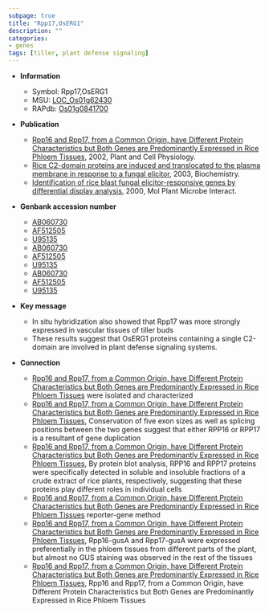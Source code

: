 ```yaml
---
subpage: true
title: "Rpp17,OsERG1"
description: ""
categories:
- genes
tags: [tiller, plant defense signaling]
---
```


* **Information**  
    + Symbol: Rpp17,OsERG1  
    + MSU: [LOC_Os01g62430](http://rice.plantbiology.msu.edu/cgi-bin/ORF_infopage.cgi?orf=LOC_Os01g62430)  
    + RAPdb: [Os01g0841700](http://rapdb.dna.affrc.go.jp/viewer/gbrowse_details/irgsp1?name=Os01g0841700)  

* **Publication**  
    + [Rpp16 and Rpp17, from a Common Origin, have Different Protein Characteristics but Both Genes are Predominantly Expressed in Rice Phloem Tissues](http://www.ncbi.nlm.nih.gov/pubmed?term=Rpp16+and+Rpp17,+from+a+Common+Origin,+have+Different+Protein+Characteristics+but+Both+Genes+are+Predominantly+Expressed+in+Rice+Phloem+Tissues%5BTitle%5D), 2002, Plant and Cell Physiology.
    + [Rice C2-domain proteins are induced and translocated to the plasma membrane in response to a fungal elicitor](http://www.ncbi.nlm.nih.gov/pubmed?term=Rice+C2-domain+proteins+are+induced+and+translocated+to+the+plasma+membrane+in+response+to+a+fungal+elicitor%5BTitle%5D), 2003, Biochemistry.
    + [Identification of rice blast fungal elicitor-responsive genes by differential display analysis](http://www.ncbi.nlm.nih.gov/pubmed?term=Identification+of+rice+blast+fungal+elicitor-responsive+genes+by+differential+display+analysis%5BTitle%5D), 2000, Mol Plant Microbe Interact.

* **Genbank accession number**  
    + [AB060730](http://www.ncbi.nlm.nih.gov/nuccore/AB060730)
    + [AF512505](http://www.ncbi.nlm.nih.gov/nuccore/AF512505)
    + [U95135](http://www.ncbi.nlm.nih.gov/nuccore/U95135)
    + [AB060730](http://www.ncbi.nlm.nih.gov/nuccore/AB060730)
    + [AF512505](http://www.ncbi.nlm.nih.gov/nuccore/AF512505)
    + [U95135](http://www.ncbi.nlm.nih.gov/nuccore/U95135)
    + [AB060730](http://www.ncbi.nlm.nih.gov/nuccore/AB060730)
    + [AF512505](http://www.ncbi.nlm.nih.gov/nuccore/AF512505)
    + [U95135](http://www.ncbi.nlm.nih.gov/nuccore/U95135)

* **Key message**  
    + In situ hybridization also showed that Rpp17 was more strongly expressed in vascular tissues of tiller buds
    + These results suggest that OsERG1 proteins containing a single C2-domain are involved in plant defense signaling systems.

* **Connection**  
    + [Rpp16 and Rpp17, from a Common Origin, have Different Protein Characteristics but Both Genes are Predominantly Expressed in Rice Phloem Tissues](RPP16+and+RPP17) were isolated and characterized
    + [Rpp16 and Rpp17, from a Common Origin, have Different Protein Characteristics but Both Genes are Predominantly Expressed in Rice Phloem Tissues](http://www.ncbi.nlm.nih.gov/pubmed?term=Rpp16+and+Rpp17,+from+a+Common+Origin,+have+Different+Protein+Characteristics+but+Both+Genes+are+Predominantly+Expressed+in+Rice+Phloem+Tissues%5BTitle%5D), Conservation of five exon sizes as well as splicing positions between the two genes suggest that either RPP16 or RPP17 is a resultant of gene duplication
    + [Rpp16 and Rpp17, from a Common Origin, have Different Protein Characteristics but Both Genes are Predominantly Expressed in Rice Phloem Tissues](http://www.ncbi.nlm.nih.gov/pubmed?term=Rpp16+and+Rpp17,+from+a+Common+Origin,+have+Different+Protein+Characteristics+but+Both+Genes+are+Predominantly+Expressed+in+Rice+Phloem+Tissues%5BTitle%5D), By protein blot analysis, RPP16 and RPP17 proteins were specifically detected in soluble and insoluble fractions of a crude extract of rice plants, respectively, suggesting that these proteins play different roles in individual cells
    + [Rpp16 and Rpp17, from a Common Origin, have Different Protein Characteristics but Both Genes are Predominantly Expressed in Rice Phloem Tissues](gusA) reporter-gene method
    + [Rpp16 and Rpp17, from a Common Origin, have Different Protein Characteristics but Both Genes are Predominantly Expressed in Rice Phloem Tissues](http://www.ncbi.nlm.nih.gov/pubmed?term=Rpp16+and+Rpp17,+from+a+Common+Origin,+have+Different+Protein+Characteristics+but+Both+Genes+are+Predominantly+Expressed+in+Rice+Phloem+Tissues%5BTitle%5D), Rpp16-gusA and Rpp17-gusA were expressed preferentially in the phloem tissues from different parts of the plant, but almost no GUS staining was observed in the rest of the tissues
    + [Rpp16 and Rpp17, from a Common Origin, have Different Protein Characteristics but Both Genes are Predominantly Expressed in Rice Phloem Tissues](http://www.ncbi.nlm.nih.gov/pubmed?term=Rpp16+and+Rpp17,+from+a+Common+Origin,+have+Different+Protein+Characteristics+but+Both+Genes+are+Predominantly+Expressed+in+Rice+Phloem+Tissues%5BTitle%5D), Rpp16 and Rpp17, from a Common Origin, have Different Protein Characteristics but Both Genes are Predominantly Expressed in Rice Phloem Tissues



